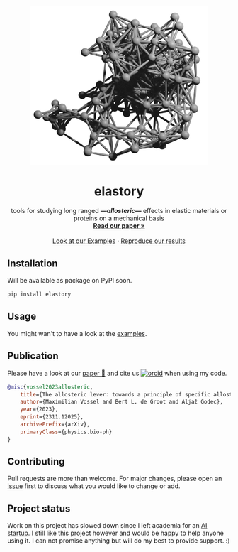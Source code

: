 <p align="center">
  <a href="https://arxiv.org/pdf/2311.12025">
    <img src="./net.png" alt="network" width="400">
  </a>
</p>

<h1 align="center">elastory</h1>

<p align="center">
  tools for studying long ranged <i><b>—allosteric—</b></i> effects in elastic materials or proteins on a mechanical basis
  <br>
  <a href="https://arxiv.org/pdf/2311.12025"><strong>Read our paper »</strong></a>
  <br>
  <br>
  <a href="./notebooks/examples">Look at our Examples</a>
  ·
  <a href="./notebooks/results">Reproduce our results</a>

</p>

## Installation

Will be available as package on PyPI soon.

```bash
pip install elastory
```

## Usage

You might wan't to have a look at the [examples](./notebooks/examples).

## Publication

Please have a look at our [paper 📜](https://arxiv.org/pdf/2311.12025) and cite us [<img alt="orcid" width="20px" src="https://orcid.org/assets/vectors/orcid.logo.icon.svg">](https://orcid.org/0009-0007-0723-8109) when using my code.

```bibtex
@misc{vossel2023allosteric,
    title={The allosteric lever: towards a principle of specific allosteric response},
    author={Maximilian Vossel and Bert L. de Groot and Aljaž Godec},
    year={2023},
    eprint={2311.12025},
    archivePrefix={arXiv},
    primaryClass={physics.bio-ph}
}
```

## Contributing

Pull requests are more than welcome. For major changes, please open an [issue](https://github.com/maxvossel/elastory/issues) first to discuss what you would like to change or add.

## Project status

Work on this project has slowed down since I left academia for an [AI startup](https://lector.ai). I still like this project however and would be happy to help anyone using it. I can not promise anything but will do my best to provide support. :)
